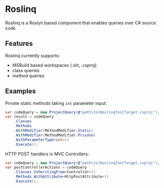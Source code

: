 # Roslinq
Roslinq is a Roslyn based component that enables queries over C# source code.

## Features
Roslinq currently supports:

* MSBuild based workspaces (_.sln_, _.csproj_)
* class queries
* method queries

## Examples

Private static methods taking `int` parameter input:

``` csharp
var codeQuery = new ProjectQuery(@"path\to\RoslinqTestTarget.csproj");
var result = codeQuery
    .Classes
    .Methods
    .WithModifier(MethodModifier.Static)
    .WithModifier(MethodModifier.Private)
    .WithParameterType<int>()
    .Execute();
```

HTTP POST handlers in MVC Controllers:

``` csharp
var codeQuery = new ProjectQuery(@"path\to\RoslinqTestTarget.csproj");
var postControllerActions = codeQuery
    .Classes.InheritingFrom<Controller>()
    .Methods.WithAttribute<HttpPostAttribute>()
    .Execute();
```
